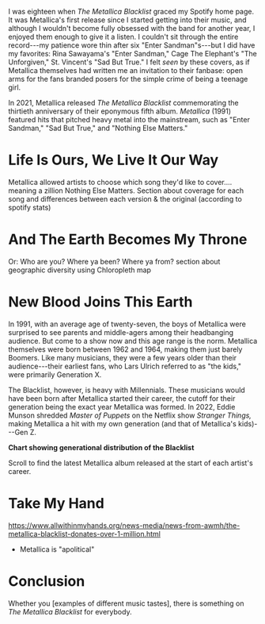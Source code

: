 I was eighteen when *The Metallica Blacklist* graced my Spotify home page. It was Metallica's first release since I started getting into their music, and although I wouldn't become fully obsessed with the band for another year, I enjoyed them enough to give it a listen. I couldn't sit through the entire record---my patience wore thin after six "Enter Sandman"s---but I did have my favorites: Rina Sawayama's "Enter Sandman," Cage The Elephant's "The Unforgiven," St. Vincent's "Sad But True." I felt *seen* by these covers, as if Metallica themselves had written me an invitation to their fanbase: open arms for the fans branded posers for the simple crime of being a teenage girl. 

In 2021, Metallica released *The Metallica Blacklist* commemorating the thirtieth anniversary of their eponymous fifth album. *Metallica* (1991) featured hits that pitched heavy metal into the mainstream, such as "Enter Sandman," "Sad But True," and "Nothing Else Matters."


# Life Is Ours, We Live It Our Way
Metallica allowed artists to choose which song they'd like to cover.... meaning a zillion Nothing Else Matters. Section about coverage for each song and differences between each version & the original (according to spotify stats)

# And The Earth Becomes My Throne
Or: Who are you? Where ya been? Where ya from?
section about geographic diversity
using Chloropleth map


# New Blood Joins This Earth
In 1991, with an average age of twenty-seven, the boys of Metallica were surprised to see parents and middle-agers among their headbanging audience. But come to a show now and this age range is the norm. Metallica themselves were born between 1962 and 1964, making them just barely Boomers. Like many musicians, they were a few years older than their audience---their earliest fans, who Lars Ulrich referred to as "the kids," were primarily Generation X.

The Blacklist, however, is heavy with Millennials. These musicians would have been born after Metallica started their career, the cutoff for their generation being the exact year Metallica was formed. In 2022, Eddie Munson shredded *Master of Puppets* on the Netflix show *Stranger Things,* making Metallica a hit with my own generation (and that of Metallica's kids)---Gen Z.

**Chart showing generational distribution of the Blacklist**

Scroll to find the latest Metallica album released at the start of each artist's career. 
# Take My Hand
https://www.allwithinmyhands.org/news-media/news-from-awmh/the-metallica-blacklist-donates-over-1-million.html 
- Metallica is "apolitical"

# Conclusion
Whether you [examples of different music tastes], there is something on *The Metallica Blacklist* for everybody. 